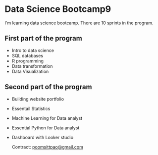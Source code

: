 # Data Science Bootcamp9

I'm learning data science bootcamp. There are 10 sprints in the program.

## First part of the program

- Intro to data science
- SQL databases
- R programming
- Data transformation
- Data Visualization

## Second part of the program
- Building website portfolio
- Essentail Statistics
- Machine Learning for Data analyst
- Essential Python for Data analyst
- Dashboard with Looker studio

  Contract: poomsittpao@gmail.com
